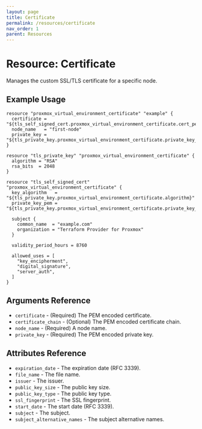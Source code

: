 ```yaml
---
layout: page
title: Certificate
permalink: /resources/certificate
nav_order: 1
parent: Resources
---
```


# Resource: Certificate

Manages the custom SSL/TLS certificate for a specific node.

## Example Usage

```
resource "proxmox_virtual_environment_certificate" "example" {
  certificate = "${tls_self_signed_cert.proxmox_virtual_environment_certificate.cert_pem}"
  node_name   = "first-node"
  private_key = "${tls_private_key.proxmox_virtual_environment_certificate.private_key_pem}"
}

resource "tls_private_key" "proxmox_virtual_environment_certificate" {
  algorithm = "RSA"
  rsa_bits  = 2048
}

resource "tls_self_signed_cert" "proxmox_virtual_environment_certificate" {
  key_algorithm   = "${tls_private_key.proxmox_virtual_environment_certificate.algorithm}"
  private_key_pem = "${tls_private_key.proxmox_virtual_environment_certificate.private_key_pem}"

  subject {
    common_name  = "example.com"
    organization = "Terraform Provider for Proxmox"
  }

  validity_period_hours = 8760

  allowed_uses = [
    "key_encipherment",
    "digital_signature",
    "server_auth",
  ]
}
```

## Arguments Reference

* `certificate` - (Required) The PEM encoded certificate.
* `certificate_chain` - (Optional) The PEM encoded certificate chain.
* `node_name` - (Required) A node name.
* `private_key` - (Required) The PEM encoded private key.

## Attributes Reference

* `expiration_date` - The expiration date (RFC 3339).
* `file_name` - The file name.
* `issuer` - The issuer.
* `public_key_size` - The public key size.
* `public_key_type` - The public key type.
* `ssl_fingerprint` - The SSL fingerprint.
* `start_date` - The start date (RFC 3339).
* `subject` - The subject.
* `subject_alternative_names` - The subject alternative names.
